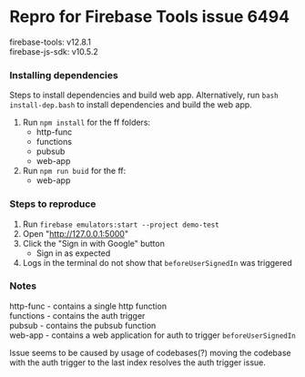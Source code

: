 # Repro for Firebase Tools issue 6494

firebase-tools: v12.8.1<br>
firebase-js-sdk: v10.5.2<br>

### Installing dependencies

Steps to install dependencies and build web app. Alternatively, run
`bash install-dep.bash` to install dependencies and build the web app.

1. Run `npm install` for the ff folders:
   - http-func
   - functions
   - pubsub
   - web-app
1. Run `npm run buid` for the ff:
   - web-app

### Steps to reproduce

1. Run `firebase emulators:start --project demo-test`
1. Open "http://127.0.0.1:5000"
1. Click the "Sign in with Google" button
   - Sign in as expected
1. Logs in the terminal do not show that `beforeUserSignedIn` was triggered

### Notes

http-func - contains a single http function<br>
functions - contains the auth trigger<br>
pubsub - contains the pubsub function<br>
web-app - contains a web application for auth to trigger `beforeUserSignedIn`<br>

Issue seems to be caused by usage of codebases(?) moving the codebase with the
auth trigger to the last index resolves the auth trigger issue.

